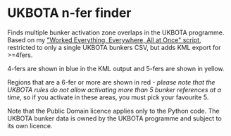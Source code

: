 # UKBOTA n-fer finder

Finds multiple bunker activation zone overlaps in the UKBOTA programme. Based on my ["Worked Everything, Everywhere, All at Once" script](https://github.com/ianrenton/weeaaoa), restricted to only a single UKBOTA bunkers CSV, but adds KML export for >=4fers.

4-fers are shown in blue in the KML output and 5-fers are shown in yellow. 

Regions that are a 6-fer or more are shown in red - *please note that the UKBOTA rules do not allow activating more than 5 bunker references at a time*, so if you activate in these areas, you must pick your favourite 5.

Note that the Public Domain licence applies only to the Python code. The UKBOTA bunker data is owned by the UKBOTA programme and subject to its own licence.